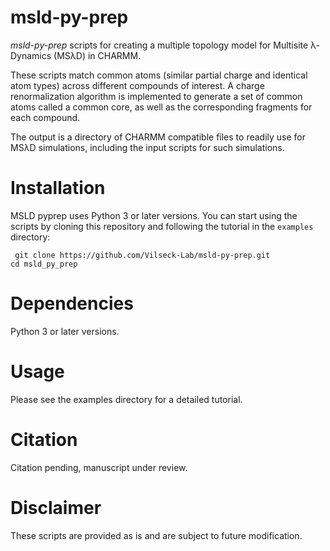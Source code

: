 # msld-py-prep

*msld-py-prep* scripts for creating a multiple topology model for Multisite λ-Dynamics (MSλD) in CHARMM. 

These scripts match common atoms (similar partial charge and identical atom types) across different compounds of interest. A charge renormalization algorithm is implemented to generate a set of common atoms called a common core, as well as the corresponding fragments for each compound. 

The output is a directory of CHARMM compatible files to readily use for MSλD simulations, including the input scripts for such simulations. 


# Installation
MSLD pyprep uses Python 3 or later versions. 
You can start using the scripts by cloning this repository and following the tutorial in the `examples` directory:

`
git clone https://github.com/Vilseck-Lab/msld-py-prep.git`<br>
`cd msld_py_prep`

# Dependencies
Python 3 or later versions.
# Usage
Please see the examples directory for a detailed tutorial.

# Citation
Citation pending, manuscript under review.

# Disclaimer

These scripts are provided as is and are subject to future modification.
